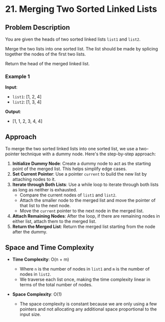 # 21. Merging Two Sorted Linked Lists

## Problem Description

You are given the heads of two sorted linked lists `list1` and `list2`.

Merge the two lists into one sorted list. The list should be made by splicing together the nodes of the first two lists.

Return the head of the merged linked list.

### Example 1

**Input**:
- `list1`: [1, 2, 4]
- `list2`: [1, 3, 4]

**Output**:
- [1, 1, 2, 3, 4, 4]

## Approach

To merge the two sorted linked lists into one sorted list, we use a two-pointer technique with a dummy node. Here's the step-by-step approach:

1. **Initialize Dummy Node**: Create a dummy node to act as the starting point of the merged list. This helps simplify edge cases.
2. **Set Current Pointer**: Use a pointer `current` to build the new list by attaching nodes to it.
3. **Iterate through Both Lists**: Use a while loop to iterate through both lists as long as neither is exhausted.
   - Compare the current nodes of `list1` and `list2`.
   - Attach the smaller node to the merged list and move the pointer of that list to the next node.
   - Move the `current` pointer to the next node in the merged list.
4. **Attach Remaining Nodes**: After the loop, if there are remaining nodes in either list, attach them to the merged list.
5. **Return the Merged List**: Return the merged list starting from the node after the dummy.

## Space and Time Complexity

- **Time Complexity**: O(n + m)
  - Where `n` is the number of nodes in `list1` and `m` is the number of nodes in `list2`.
  - We traverse each list once, making the time complexity linear in terms of the total number of nodes.

- **Space Complexity**: O(1)
  - The space complexity is constant because we are only using a few pointers and not allocating any additional space proportional to the input size.
